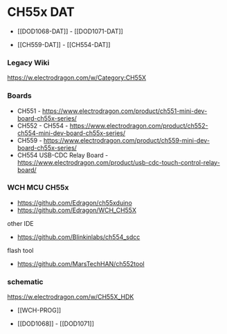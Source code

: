 
# CH55x DAT 


- [[DOD1068-DAT]] - [[DOD1071-DAT]]

- [[CH559-DAT]] - [[CH554-DAT]] 


### Legacy Wiki 
https://w.electrodragon.com/w/Category:CH55X

### Boards 
- CH551 - https://www.electrodragon.com/product/ch551-mini-dev-board-ch55x-series/
- CH552 - CH554 - https://www.electrodragon.com/product/ch552-ch554-mini-dev-board-ch55x-series/
- CH559 - https://www.electrodragon.com/product/ch559-mini-dev-board-ch55x-series/
- CH554 USB-CDC Relay Board - https://www.electrodragon.com/product/usb-cdc-touch-control-relay-board/




### WCH MCU CH55x 

- https://github.com/Edragon/ch55xduino
- https://github.com/Edragon/WCH_CH55X

other IDE
- https://github.com/Blinkinlabs/ch554_sdcc

flash tool 
- https://github.com/MarsTechHAN/ch552tool

### schematic 

https://w.electrodragon.com/w/CH55X_HDK


- [[WCH-PROG]]

- [[DOD1068]] - [[DOD1071]]